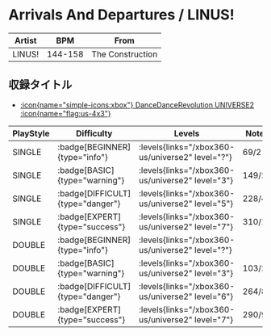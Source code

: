# Arrivals And Departures / LINUS!

|Artist|BPM|From|
|------|---|----|
|LINUS!|144-158|The Construction|

## 収録タイトル

- [:icon{name="simple-icons:xbox"} DanceDanceRevolution UNIVERSE2 :icon{name="flag:us-4x3"}](/xbox360-us/universe2)

|PlayStyle|Difficulty|Levels|Notes|Movie|
|---------|----------|------|-----|-----|
|SINGLE| :badge[BEGINNER]{type="info"}| :levels{links="/xbox360-us/universe2" level="?"}|69/2||
|SINGLE| :badge[BASIC]{type="warning"}| :levels{links="/xbox360-us/universe2" level="3"}|149/2||
|SINGLE| :badge[DIFFICULT]{type="danger"}| :levels{links="/xbox360-us/universe2" level="5"}|228/4||
|SINGLE| :badge[EXPERT]{type="success"}| :levels{links="/xbox360-us/universe2" level="7"}|310/11||
|DOUBLE| :badge[BEGINNER]{type="info"}| :levels{links="/xbox360-us/universe2" level="?"}|||
|DOUBLE| :badge[BASIC]{type="warning"}| :levels{links="/xbox360-us/universe2" level="3"}|103/2||
|DOUBLE| :badge[DIFFICULT]{type="danger"}| :levels{links="/xbox360-us/universe2" level="6"}|264/8||
|DOUBLE| :badge[EXPERT]{type="success"}| :levels{links="/xbox360-us/universe2" level="7"}|290/9||
